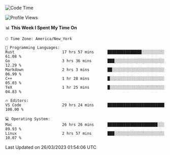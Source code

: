<!--START_SECTION:waka-->
![Code Time](http://img.shields.io/badge/Code%20Time-260%20hrs%2026%20mins-blue)

![Profile Views](http://img.shields.io/badge/Profile%20Views-29-blue)

📊 **This Week I Spent My Time On** 

```text
🕑︎ Time Zone: America/New_York

💬 Programming Languages: 
Rust                     17 hrs 57 mins      ███████████████░░░░░░░░░░   61.08 % 
Go                       3 hrs 36 mins       ███░░░░░░░░░░░░░░░░░░░░░░   12.29 % 
Markdown                 2 hrs 3 mins        ██░░░░░░░░░░░░░░░░░░░░░░░   06.99 % 
C++                      1 hr 28 mins        █░░░░░░░░░░░░░░░░░░░░░░░░   05.03 % 
TeX                      1 hr 25 mins        █░░░░░░░░░░░░░░░░░░░░░░░░   04.83 % 

🔥 Editors: 
VS Code                  29 hrs 24 mins      █████████████████████████   100.00 % 

💻 Operating System: 
Mac                      26 hrs 26 mins      ██████████████████████░░░   89.93 % 
Linux                    2 hrs 57 mins       ███░░░░░░░░░░░░░░░░░░░░░░   10.07 % 
```


 Last Updated on 26/03/2023 01:54:06 UTC
<!--END_SECTION:waka-->
